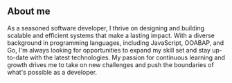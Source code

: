 ## About me

As a seasoned software developer, I thrive on designing and building scalable and efficient systems that make a lasting impact. With a diverse background in programming languages, including JavaScript, OOABAP, and Go, I'm always looking for opportunities to expand my skill set and stay up-to-date with the latest technologies. My passion for continuous learning and growth drives me to take on new challenges and push the boundaries of what's possible as a developer.

